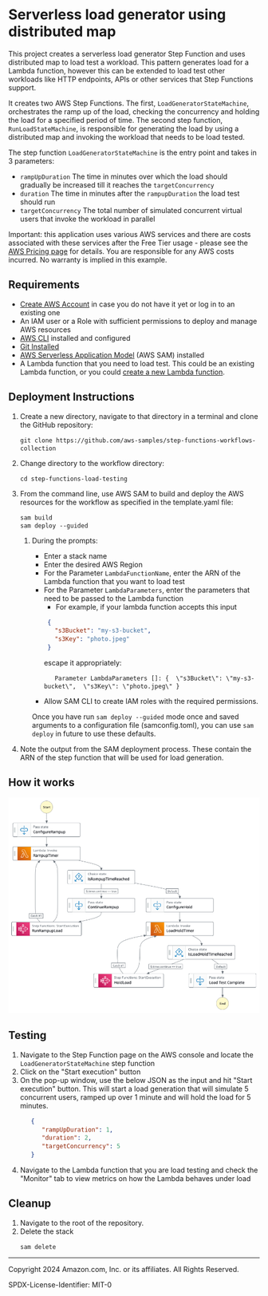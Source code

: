 # Serverless load generator using distributed map 

This project creates a serverless load generator Step Function and uses distributed map to load test a workload. This pattern generates load for a Lambda function, however this can be extended to load test other workloads like HTTP endpoints, APIs or other services that Step Functions support.

It creates two AWS Step Functions. The first, `LoadGeneratorStateMachine`, orchestrates the ramp up of the load, checking the concurrency and holding the load for a specified period of time. The second step function, `RunLoadStateMachine`, is responsible for generating the load by using a distributed map and invoking the workload that needs to be load tested.

The step function `LoadGeneratorStateMachine` is the entry point and takes in 3 parameters:

 - `rampUpDuration` The time in minutes over which the load should gradually be increased till it reaches the `targetConcurrency`
 - `duration` The time in minutes after the `rampupDuration` the load test should run
 - `targetConcurrency` The total number of simulated concurrent virtual users that invoke the workload in parallel

Important: this application uses various AWS services and there are costs associated with these services after the Free Tier usage - please see the [AWS Pricing page](https://aws.amazon.com/pricing/) for details. You are responsible for any AWS costs incurred. No warranty is implied in this example.

## Requirements

* [Create AWS Account](https://portal.aws.amazon.com/gp/aws/developer/registration/index.html) in case you do not have it yet or log in to an existing one
* An IAM user or a Role with sufficient permissions to deploy and manage AWS resources
* [AWS CLI](https://docs.aws.amazon.com/cli/latest/userguide/install-cliv2.html) installed and configured
* [Git Installed](https://git-scm.com/book/en/v2/Getting-Started-Installing-Git)
* [AWS Serverless Application Model](https://docs.aws.amazon.com/serverless-application-model/latest/developerguide/serverless-sam-cli-install.html) (AWS SAM) installed
* A Lambda function that you need to load test. This could be an existing Lambda function, or you could [create a new Lambda function](https://docs.aws.amazon.com/lambda/latest/dg/getting-started.html#getting-started-create-function).

## Deployment Instructions

1. Create a new directory, navigate to that directory in a terminal and clone the GitHub repository:
   ```
   git clone https://github.com/aws-samples/step-functions-workflows-collection
   ```
1. Change directory to the workflow directory:
   ```
   cd step-functions-load-testing
   ```
1. From the command line, use AWS SAM to build and deploy the AWS resources for the workflow as specified in the template.yaml file:
   ```
   sam build
   sam deploy --guided
   ```
   1. During the prompts:

      - Enter a stack name
      - Enter the desired AWS Region
      - For the Parameter `LambdaFunctionName`, enter the ARN of the Lambda function that you want to load test
      - For the Parameter `LambdaParameters`, enter the parameters that need to be passed to the Lambda function
        - For example, if your lambda function accepts this input
        ```json
         {
           "s3Bucket": "my-s3-bucket",
           "s3Key": "photo.jpeg"
         }
         ```
        escape it appropriately:
        ```shell
           Parameter LambdaParameters []: {  \"s3Bucket\": \"my-s3-bucket\",  \"s3Key\": \"photo.jpeg\" }
        ```
      - Allow SAM CLI to create IAM roles with the required permissions.

      Once you have run `sam deploy --guided` mode once and saved arguments to a configuration file (samconfig.toml), you can use `sam deploy` in future to use these defaults.

1. Note the output from the SAM deployment process. These contain the ARN of the step function that will be used for load generation.

## How it works

![image](./resources/stepfunctions_graph.png)

## Testing
1. Navigate to the Step Function page on the AWS console and locate the `LoadGeneratorStateMachine` step function
2. Click on the "Start execution" button
3. On the pop-up window, use the below JSON as the input and hit "Start execution" button. This will start a load generation that will simulate 5 concurrent users, ramped up over 1 minute and will hold the load for 5 minutes.
    ```json
       {
          "rampUpDuration": 1,
          "duration": 2,
          "targetConcurrency": 5
       }
    ```
4. Navigate to the Lambda function that you are load testing and check the "Monitor" tab to view metrics on how the Lambda behaves under load

## Cleanup
 
1. Navigate to the root of the repository.
1. Delete the stack
    ```
    sam delete
    ```

----
Copyright 2024 Amazon.com, Inc. or its affiliates. All Rights Reserved.

SPDX-License-Identifier: MIT-0
